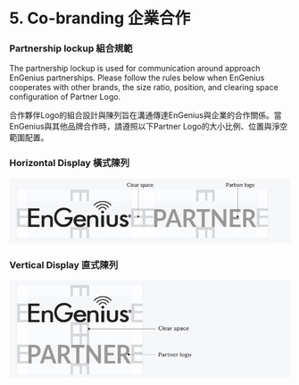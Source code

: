 # 5. Co-branding 企業合作

### Partnership lockup 組合規範

The partnership lockup is used for communication around approach EnGenius partnerships. Please follow the rules below when EnGenius cooperates with other brands, the size ratio, position, and clearing space configuration of Partner Logo.

合作夥伴Logo的組合設計與陳列旨在溝通傳達EnGenius與企業的合作關係。當EnGenius與其他品牌合作時，請遵照以下Partner Logo的大小比例、位置與淨空範圍配置。  


### Horizontal Display 橫式陳列

![](../.gitbook/assets/gong-zuo-qu-yu-1-fu-ben-16100.jpg)

### 

### Vertical Display  直式陳列

![](../.gitbook/assets/gong-zuo-qu-yu-1-fu-ben-17100.jpg)





